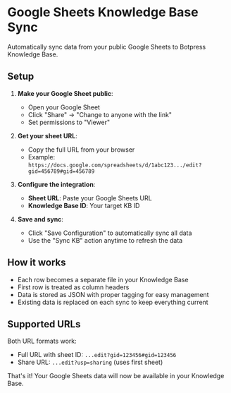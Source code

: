 # Google Sheets Knowledge Base Sync

Automatically sync data from your public Google Sheets to Botpress Knowledge Base.

## Setup

1. **Make your Google Sheet public**:
   - Open your Google Sheet
   - Click "Share" → "Change to anyone with the link"
   - Set permissions to "Viewer"

2. **Get your sheet URL**:
   - Copy the full URL from your browser
   - Example: `https://docs.google.com/spreadsheets/d/1abc123.../edit?gid=456789#gid=456789`

3. **Configure the integration**:
   - **Sheet URL**: Paste your Google Sheets URL
   - **Knowledge Base ID**: Your target KB ID

4. **Save and sync**:
   - Click "Save Configuration" to automatically sync all data
   - Use the "Sync KB" action anytime to refresh the data

## How it works

- Each row becomes a separate file in your Knowledge Base
- First row is treated as column headers
- Data is stored as JSON with proper tagging for easy management
- Existing data is replaced on each sync to keep everything current

## Supported URLs

Both URL formats work:

- Full URL with sheet ID: `...edit?gid=123456#gid=123456`
- Share URL: `...edit?usp=sharing` (uses first sheet)

That's it! Your Google Sheets data will now be available in your Knowledge Base.
